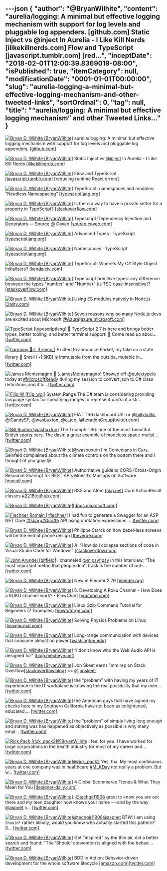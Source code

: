---json
{
  "author": "@BryanWilhite",
  "content": "aurelia/logging: A minimal but effective logging mechanism with support for log levels and pluggable log appenders. [github.com] Static Inject vs @inject In Aurelia - I Like Kill Nerds [ilikekillnerds.com] Flow and TypeScript [javascript.tumblr.com] [red...",
  "inceptDate": "2018-02-01T12:00:39.8369019-08:00",
  "isPublished": true,
  "itemCategory": null,
  "modificationDate": "0001-01-01T00:00:00",
  "slug": "aurelia-logging-a-minimal-but-effective-logging-mechanism-and-other-tweeted-links",
  "sortOrdinal": 0,
  "tag": null,
  "title": "“aurelia/logging: A minimal but effective logging mechanism” and other Tweeted Links…"
}
---

[<img alt="Bryan D. Wilhite [BryanWilhite]" src="https://songhay.blob.core.windows.net/shared-social-twitter/BryanWilhite.jpeg">](http://t.co/UNdqV0Z1zz "Bryan D. Wilhite [BryanWilhite]") aurelia/logging: A minimal but effective logging mechanism with support for log levels and pluggable log appenders. [[github.com]](https://github.com/aurelia/logging)

[<img alt="Bryan D. Wilhite [BryanWilhite]" src="https://songhay.blob.core.windows.net/shared-social-twitter/BryanWilhite.jpeg">](http://t.co/UNdqV0Z1zz "Bryan D. Wilhite [BryanWilhite]") Static Inject vs [@inject](http://twitter.com/inject) In Aurelia - I Like Kill Nerds [[ilikekillnerds.com]](https://ilikekillnerds.com/2017/03/static-inject-vs-inject-aurelia/)

[<img alt="Bryan D. Wilhite [BryanWilhite]" src="https://songhay.blob.core.windows.net/shared-social-twitter/BryanWilhite.jpeg">](http://t.co/UNdqV0Z1zz "Bryan D. Wilhite [BryanWilhite]") Flow and TypeScript [[javascript.tumblr.com]](https://javascript.tumblr.com/post/165082071937/flow-and-typescript) [reducing runtime React errors] 

[<img alt="Bryan D. Wilhite [BryanWilhite]" src="https://songhay.blob.core.windows.net/shared-social-twitter/BryanWilhite.jpeg">](http://t.co/UNdqV0Z1zz "Bryan D. Wilhite [BryanWilhite]") TypeScript: namespaces and modules: “Needless Namespacing” [[typescriptlang.org]](https://www.typescriptlang.org/docs/handbook/namespaces-and-modules.html)

[<img alt="Bryan D. Wilhite [BryanWilhite]" src="https://songhay.blob.core.windows.net/shared-social-twitter/BryanWilhite.jpeg">](http://t.co/UNdqV0Z1zz "Bryan D. Wilhite [BryanWilhite]") Is there a way to have a private setter for a property in TypeScript? [[stackoverflow.com]](https://stackoverflow.com/questions/27825350/private-setter-typescript)

[<img alt="Bryan D. Wilhite [BryanWilhite]" src="https://songhay.blob.core.windows.net/shared-social-twitter/BryanWilhite.jpeg">](http://t.co/UNdqV0Z1zz "Bryan D. Wilhite [BryanWilhite]") Typescript Dependency Injection and Decorators — Source @ Coveo [[source.coveo.com]](http://source.coveo.com/2016/02/04/typescript-injection-decorator/)

[<img alt="Bryan D. Wilhite [BryanWilhite]" src="https://songhay.blob.core.windows.net/shared-social-twitter/BryanWilhite.jpeg">](http://t.co/UNdqV0Z1zz "Bryan D. Wilhite [BryanWilhite]") Advanced Types · TypeScript [[typescriptlang.org]](https://www.typescriptlang.org/docs/handbook/advanced-types.html)

[<img alt="Bryan D. Wilhite [BryanWilhite]" src="https://songhay.blob.core.windows.net/shared-social-twitter/BryanWilhite.jpeg">](http://t.co/UNdqV0Z1zz "Bryan D. Wilhite [BryanWilhite]") Namespaces · TypeScript [[typescriptlang.org]](https://www.typescriptlang.org/docs/handbook/namespaces.html)

[<img alt="Bryan D. Wilhite [BryanWilhite]" src="https://songhay.blob.core.windows.net/shared-social-twitter/BryanWilhite.jpeg">](http://t.co/UNdqV0Z1zz "Bryan D. Wilhite [BryanWilhite]") TypeScript: Where's My C# Style Object Initializers? [[kendaleiv.com]](https://kendaleiv.com/typescript-wheres-my-csharp-style-object-initializers/)

[<img alt="Bryan D. Wilhite [BryanWilhite]" src="https://songhay.blob.core.windows.net/shared-social-twitter/BryanWilhite.jpeg">](http://t.co/UNdqV0Z1zz "Bryan D. Wilhite [BryanWilhite]") Typescript primitive types: any difference between the types "number" and "Number" (is TSC case-insensitive)? [[stackoverflow.com]](https://stackoverflow.com/questions/15487220/typescript-primitive-types-any-difference-between-the-types-number-and-numbe)

[<img alt="Bryan D. Wilhite [BryanWilhite]" src="https://songhay.blob.core.windows.net/shared-social-twitter/BryanWilhite.jpeg">](http://t.co/UNdqV0Z1zz "Bryan D. Wilhite [BryanWilhite]") Using ES modules natively in Node.js [[2ality.com]](http://2ality.com/2017/09/native-esm-node.html)

[<img alt="Bryan D. Wilhite [BryanWilhite]" src="https://songhay.blob.core.windows.net/shared-social-twitter/BryanWilhite.jpeg">](http://t.co/UNdqV0Z1zz "Bryan D. Wilhite [BryanWilhite]") Seven reasons why so many Node.js devs are excited about Microsoft [@Azure](http://twitter.com/Azure)[[azure.microsoft.com]](https://azure.microsoft.com/en-us/blog/seven-reasons-why-so-many-node-js-devs-are-excited-about-microsoft-azure/)

[<img alt="TypeScript [typescriptlang]" src="https://songhay.blob.core.windows.net/shared-social-twitter/typescriptlang.jpg">](http://t.co/p0njgjyy3d "TypeScript [typescriptlang]") 🎉 TypeScript 2.7 is here and brings better types, better tooling, and better terminal support! 🎉 Come read up abou… [[twitter.com]](https://twitter.com/i/web/status/958759625846800384)

[<img alt="harmony 💝☄️ [hrmny_]" src="https://songhay.blob.core.windows.net/shared-social-twitter/hrmny_.jpg">](https://t.co/ljUQ3zKBIo "harmony 💝☄️ [hrmny_]") Excited to announce Parket, my take on a state library 🙏 Small (~1.5KB) ❄️ Immutable from the outside, mutable in… [[twitter.com]](https://twitter.com/i/web/status/958511259758088192)

[<img alt="James Montemagno 🙈 [JamesMontemagno]" src="https://songhay.blob.core.windows.net/shared-social-twitter/JamesMontemagno.jpg">](https://t.co/5USXLfbaf4 "James Montemagno 🙈 [JamesMontemagno]") Showed off [@quicktypeio](http://twitter.com/quicktypeio) today at [#MicrosoftReady](http://twitter.com/search?q=%23MicrosoftReady) during my session to convert json to C# class definitions and it b… [[twitter.com]](https://twitter.com/i/web/status/958913999948546049)

[<img alt="Filip W [filip_woj]" src="https://songhay.blob.core.windows.net/shared-social-twitter/filip_woj.jpg">](http://t.co/VCkinoHijZ "Filip W [filip_woj]") System.Range The C# team is considering providing language syntax for specifying ranges to represent parts of a str… [[twitter.com]](https://twitter.com/i/web/status/959069143893856256)

[<img alt="Bryan D. Wilhite [BryanWilhite]" src="https://songhay.blob.core.windows.net/shared-social-twitter/BryanWilhite.jpeg">](http://t.co/UNdqV0Z1zz "Bryan D. Wilhite [BryanWilhite]") FIAT TR6 dashboard UX &lt;= [@billyhollis](http://twitter.com/billyhollis), [@iCandySF](http://twitter.com/iCandySF), [@wasbuxton](http://twitter.com/wasbuxton), [@o_jeo](http://twitter.com/o_jeo), [@IterationGroup](http://twitter.com/IterationGroup)[[twitter.com]](https://twitter.com/BryanWilhite/status/953160631053565952/photo/1)

[<img alt="Bill Buxton [wasbuxton]" src="https://songhay.blob.core.windows.net/shared-social-twitter/wasbuxton.jpg">](http://t.co/GIaT5EqCkM "Bill Buxton [wasbuxton]") The Triumph TR6: one of the most beautiful British sports cars. The dash: a great example of modeless space-mulipl… [[twitter.com]](https://twitter.com/i/web/status/953249836626690049)

[<img alt="Bryan D. Wilhite [BryanWilhite]" src="https://songhay.blob.core.windows.net/shared-social-twitter/BryanWilhite.jpeg">](http://t.co/UNdqV0Z1zz "Bryan D. Wilhite [BryanWilhite]")[@wasbuxton](http://twitter.com/wasbuxton) I'm Comedians in Cars, Seinfeld complained about the climate controls on the bottom there and I thought of you guys😆 

[<img alt="Bryan D. Wilhite [BryanWilhite]" src="https://songhay.blob.core.windows.net/shared-social-twitter/BryanWilhite.jpeg">](http://t.co/UNdqV0Z1zz "Bryan D. Wilhite [BryanWilhite]") Authoritative guide to CORS (Cross-Origin Resource Sharing) for REST APIs Moesif’s Musings on Software [[moesif.com]](https://www.moesif.com/blog/technical/cors/Authoritative-Guide-to-CORS-Cross-Origin-Resource-Sharing-for-REST-APIs/)

[<img alt="Bryan D. Wilhite [BryanWilhite]" src="https://songhay.blob.core.windows.net/shared-social-twitter/BryanWilhite.jpeg">](http://t.co/UNdqV0Z1zz "Bryan D. Wilhite [BryanWilhite]") RSS and Atom [[asp.net]](http://ASP.NET) Core ActionResult classes [#2218](http://twitter.com/search?q=%232218)[[github.com]](https://github.com/dotnet/wcf/issues/2218)

[<img alt="Bryan D. Wilhite [BryanWilhite]" src="https://songhay.blob.core.windows.net/shared-social-twitter/BryanWilhite.jpeg">](http://t.co/UNdqV0Z1zz "Bryan D. Wilhite [BryanWilhite]")[[docs.microsoft.com]](https://docs.microsoft.com/en-us/aspnet/core/mvc/advanced/custom-formatters)

[<img alt="Flechner Romain [rflechner]" src="https://songhay.blob.core.windows.net/shared-social-twitter/rflechner.jpg">](https://t.co/G0JgpRS49I "Flechner Romain [rflechner]") I had fun to generate a Swagger for an ASP NET Core [#fsharp](http://twitter.com/search?q=%23fsharp)[#Giraffe](http://twitter.com/search?q=%23Giraffe) API using quotation expressions.… [[twitter.com]](https://twitter.com/i/web/status/958825923662565376)

[<img alt="Bryan D. Wilhite [BryanWilhite]" src="https://songhay.blob.core.windows.net/shared-social-twitter/BryanWilhite.jpeg">](http://t.co/UNdqV0Z1zz "Bryan D. Wilhite [BryanWilhite]") Philippe Starck on how bezel-less screens will be the end of phone design [[theverge.com]](https://www.theverge.com/2017/9/15/16311476/philippe-starck-xiaomi-mi-mix-phone-design)

[<img alt="Bryan D. Wilhite [BryanWilhite]" src="https://songhay.blob.core.windows.net/shared-social-twitter/BryanWilhite.jpeg">](http://t.co/UNdqV0Z1zz "Bryan D. Wilhite [BryanWilhite]") A: “How do I collapse sections of code in Visual Studio Code for Windows” [[stackoverflow.com]](https://stackoverflow.com/a/30077543/22944)

[<img alt="John Arundel [bitfield]" src="https://songhay.blob.core.windows.net/shared-social-twitter/bitfield.jpeg">](https://t.co/OfjPk1VNvq "John Arundel [bitfield]") I channeled [@mipsytipsy](http://twitter.com/mipsytipsy) in this interview: “The most important metric that people don’t track is the number of out-… [[twitter.com]](https://twitter.com/i/web/status/958704421617197057)

[<img alt="Bryan D. Wilhite [BryanWilhite]" src="https://songhay.blob.core.windows.net/shared-social-twitter/BryanWilhite.jpeg">](http://t.co/UNdqV0Z1zz "Bryan D. Wilhite [BryanWilhite]") New in Blender 2.79 [[blender.org]](https://www.blender.org/features/releases/2-79/)

[<img alt="Bryan D. Wilhite [BryanWilhite]" src="https://songhay.blob.core.windows.net/shared-social-twitter/BryanWilhite.jpeg">](http://t.co/UNdqV0Z1zz "Bryan D. Wilhite [BryanWilhite]") 5. Developing A Roku Channel - How Does a ROKU channel work? - FlowChart [[youtube.com]](https://www.youtube.com/watch?v=Iz7A9mYVwuE)

[<img alt="Bryan D. Wilhite [BryanWilhite]" src="https://songhay.blob.core.windows.net/shared-social-twitter/BryanWilhite.jpeg">](http://t.co/UNdqV0Z1zz "Bryan D. Wilhite [BryanWilhite]") Linux Gzip Command Tutorial for Beginners (7 Examples) [[howtoforge.com]](https://www.howtoforge.com/linux-gzip-command/)

[<img alt="Bryan D. Wilhite [BryanWilhite]" src="https://songhay.blob.core.windows.net/shared-social-twitter/BryanWilhite.jpeg">](http://t.co/UNdqV0Z1zz "Bryan D. Wilhite [BryanWilhite]") Solving Physics Problems on Linux [[linuxjournal.com]](http://www.linuxjournal.com/content/solving-physics-problems-linux)

[<img alt="Bryan D. Wilhite [BryanWilhite]" src="https://songhay.blob.core.windows.net/shared-social-twitter/BryanWilhite.jpeg">](http://t.co/UNdqV0Z1zz "Bryan D. Wilhite [BryanWilhite]") Long-range communication with devices that consume almost no power [[washington.edu]](http://www.washington.edu/news/2017/09/13/uw-team-shatters-long-range-communication-barrier-for-devices-that-consume-almost-no-power/)

[<img alt="Bryan D. Wilhite [BryanWilhite]" src="https://songhay.blob.core.windows.net/shared-social-twitter/BryanWilhite.jpeg">](http://t.co/UNdqV0Z1zz "Bryan D. Wilhite [BryanWilhite]") “I don’t know who the Web Audio API is designed for” [[blog.mecheye.net]](http://blog.mecheye.net/2017/09/i-dont-know-who-the-web-audio-api-is-designed-for/)

[<img alt="Bryan D. Wilhite [BryanWilhite]" src="https://songhay.blob.core.windows.net/shared-social-twitter/BryanWilhite.jpeg">](http://t.co/UNdqV0Z1zz "Bryan D. Wilhite [BryanWilhite]") Jon Skeet earns 1mm rep on Stack Overflow[[stackoverflow.blog]](https://stackoverflow.blog/2018/01/15/thanks-million-jon-skeet/) &lt;= [@jonskeet](http://twitter.com/jonskeet)

[<img alt="Bryan D. Wilhite [BryanWilhite]" src="https://songhay.blob.core.windows.net/shared-social-twitter/BryanWilhite.jpeg">](http://t.co/UNdqV0Z1zz "Bryan D. Wilhite [BryanWilhite]") the "problem" with having my years of IT experience in the IT workplace is knowing the real possibility that my men… [[twitter.com]](https://twitter.com/i/web/status/953022381055926272)

[<img alt="Bryan D. Wilhite [BryanWilhite]" src="https://songhay.blob.core.windows.net/shared-social-twitter/BryanWilhite.jpeg">](http://t.co/UNdqV0Z1zz "Bryan D. Wilhite [BryanWilhite]") the American guys that have signed my checks here in my Southern California have not been as enlightened, educated,… [[twitter.com]](https://twitter.com/i/web/status/953022381840199680)

[<img alt="Bryan D. Wilhite [BryanWilhite]" src="https://songhay.blob.core.windows.net/shared-social-twitter/BryanWilhite.jpeg">](http://t.co/UNdqV0Z1zz "Bryan D. Wilhite [BryanWilhite]") the "problem" of simply living long enough and stating was has happened as objectively as possible is why many empl… [[twitter.com]](https://twitter.com/i/web/status/953022382591033344)

[<img alt="Rick Pack [rick_pack2]" src="https://songhay.blob.core.windows.net/shared-social-twitter/rick_pack2.jpg">](https://t.co/iThPDobRHr "Rick Pack [rick_pack2]")[@BryanWilhite](http://twitter.com/BryanWilhite) I feel for you. I have worked for large corporations in the health industry for most of my career and… [[twitter.com]](https://twitter.com/i/web/status/953203483737542656)

[<img alt="Bryan D. Wilhite [BryanWilhite]" src="https://songhay.blob.core.windows.net/shared-social-twitter/BryanWilhite.jpeg">](http://t.co/UNdqV0Z1zz "Bryan D. Wilhite [BryanWilhite]")[@rick_pack2](http://twitter.com/rick_pack2) Yes, thx. My most continuous years at one company was in healthcare [#MLKDay](http://twitter.com/search?q=%23MLKDay) not really a problem. But w… [[twitter.com]](https://twitter.com/i/web/status/953305956049235968)

[<img alt="Bryan D. Wilhite [BryanWilhite]" src="https://songhay.blob.core.windows.net/shared-social-twitter/BryanWilhite.jpeg">](http://t.co/UNdqV0Z1zz "Bryan D. Wilhite [BryanWilhite]") 4 Global Ecommerce Trends &amp; What They Mean for You [[designer-daily.com]](http://www.designer-daily.com/4-global-ecommerce-trends-what-they-mean-for-you-61068)

[<img alt="Bryan D. Wilhite [BryanWilhite]" src="https://songhay.blob.core.windows.net/shared-social-twitter/BryanWilhite.jpeg">](http://t.co/UNdqV0Z1zz "Bryan D. Wilhite [BryanWilhite]") .[@techgirl1908](http://twitter.com/techgirl1908) great to know you are out there and my teen daughter now knows your name ---and by the way [@aspnet](http://twitter.com/aspnet) c… [[twitter.com]](https://twitter.com/i/web/status/953448984764231680)

[<img alt="Bryan D. Wilhite [BryanWilhite]" src="https://songhay.blob.core.windows.net/shared-social-twitter/BryanWilhite.jpeg">](http://t.co/UNdqV0Z1zz "Bryan D. Wilhite [BryanWilhite]")[@techgirl1908](http://twitter.com/techgirl1908)[@aspnet](http://twitter.com/aspnet) BTW: I am using `Should*` rather blindly, would you know who actually started this pattern? S… [[twitter.com]](https://twitter.com/i/web/status/953449481994817536)

[<img alt="Bryan D. Wilhite [BryanWilhite]" src="https://songhay.blob.core.windows.net/shared-social-twitter/BryanWilhite.jpeg">](http://t.co/UNdqV0Z1zz "Bryan D. Wilhite [BryanWilhite]") Got "inspired" by the thin air, did a better search and found: "The 'Should' convention is aligned with the behavi… [[twitter.com]](https://twitter.com/i/web/status/955327519732916224)

[<img alt="Bryan D. Wilhite [BryanWilhite]" src="https://songhay.blob.core.windows.net/shared-social-twitter/BryanWilhite.jpeg">](http://t.co/UNdqV0Z1zz "Bryan D. Wilhite [BryanWilhite]") BDD in Action: Behavior-driven development for the whole software lifecycle [[amazon.com]](https://www.amazon.com/BDD-Action-Behavior-driven-development-lifecycle/dp/161729165X?SubscriptionId=1SW6D7X6ZXXR92KVX0G2&tag=thekintespacec00&linkCode=xm2&camp=2025&creative=165953&creativeASIN=161729165X)[[twitter.com]](https://twitter.com/BryanWilhite/status/955540924288794624/photo/1)
